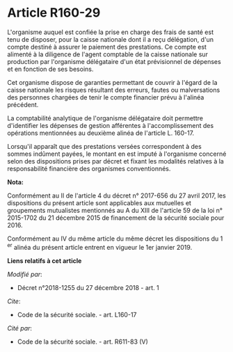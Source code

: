 # Article R160-29

L'organisme auquel est confiée la prise en charge des frais de santé est tenu de disposer, pour la caisse nationale dont il a
reçu délégation, d'un compte destiné à assurer le paiement des prestations. Ce compte est alimenté à la diligence de l'agent
comptable de la caisse nationale sur production par l'organisme délégataire d'un état prévisionnel de dépenses et en fonction
de ses besoins.

Cet organisme dispose de garanties permettant de couvrir à l'égard de la caisse nationale les risques résultant des erreurs,
fautes ou malversations des personnes chargées de tenir le compte financier prévu à l'alinéa précédent.

La comptabilité analytique de l'organisme délégataire doit permettre d'identifier les dépenses de gestion afférentes à
l'accomplissement des opérations mentionnées au deuxième alinéa de l'article L. 160-17.

Lorsqu'il apparaît que des prestations versées correspondent à des sommes indûment payées, le montant en est imputé à
l'organisme concerné selon des dispositions prises par décret et fixant les modalités relatives à la responsabilité
financière des organismes conventionnés.

**Nota:**

Conformément au II de l'article 4 du décret n° 2017-656 du 27 avril 2017, les dispositions du présent article sont
applicables aux mutuelles et groupements mutualistes mentionnés au A du XIII de l'article 59 de la loi n° 2015-1702 du 21
décembre 2015 de financement de la sécurité sociale pour 2016.

Conformément au IV du même article du même décret les dispositions du 1
  <sup>er</sup> alinéa du présent article entrent en vigueur le 1er janvier 2019.

**Liens relatifs à cet article**

_Modifié par_:

  - Décret n°2018-1255 du 27 décembre 2018 - art. 1

_Cite_:

  - Code de la sécurité sociale. - art. L160-17

_Cité par_:

  - Code de la sécurité sociale. - art. R611-83 (V)
